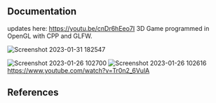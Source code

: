 ## Documentation

updates here: https://youtu.be/cnDr6hEeo7I
3D Game programmed in OpenGL with CPP and GLFW.

![Screenshot 2023-01-31 182547](https://user-images.githubusercontent.com/110789514/215906965-a9397256-0a0e-4db9-bf86-b6dd33277614.png)

![Screenshot 2023-01-26 102700](https://user-images.githubusercontent.com/110789514/214876447-4f0c1fe0-903c-430a-8fef-4397e8a4d6c3.png)
![Screenshot 2023-01-26 102616](https://user-images.githubusercontent.com/110789514/214876880-f3a543a1-3609-4a73-ba33-be8fb03ee7fb.png)
https://www.youtube.com/watch?v=Tr0n2_6VulA

## References



